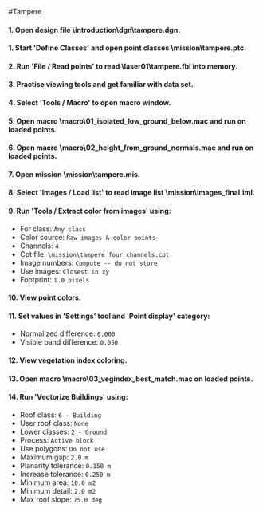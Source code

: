 #Tampere

#### 1. Open design file \introduction\dgn\tampere.dgn.
#### 1. Start 'Define Classes' and open point classes \mission\tampere.ptc.
#### 2. Run 'File / Read points' to read \laser01\tampere.fbi into memory.
#### 3. Practise viewing tools and get familiar with data set.
#### 4. Select 'Tools / Macro' to open macro window.
#### 5. Open macro \macro\01_isolated_low_ground_below.mac and run on loaded points.
#### 6. Open macro \macro\02_height_from_ground_normals.mac and run on loaded points.
#### 7. Open mission \mission\tampere.mis.
#### 8. Select 'Images / Load list' to read image list \mission\images_final.iml.
#### 9. Run 'Tools / Extract color from images' using:
* For class: `Any class`
*   Color source: `Raw images & color points`
* Channels: `4`
* Cpt file: `\mission\tampere_four_channels.cpt`
*  Image numbers: `Compute -- do not store`
* Use images: `Closest in xy`
* Footprint: `1.0 pixels`
#### 10. View point colors.
#### 11. Set values in 'Settings' tool and 'Point display' category:
* Normalized difference: `0.000`
* Visible band difference: `0.050`
#### 12. View vegetation index coloring.
#### 13. Open macro \macro\03_vegindex_best_match.mac on loaded points.
#### 14. Run 'Vectorize Buildings' using:
* Roof class: `6 - Building`
* User roof class: `None`
* Lower classes: `2 - Ground`
* Process: `Active block`
* Use polygons: `Do not use`
* Maximum gap: `2.0 m`
*   Planarity tolerance: `0.150 m`
* Increase tolerance: `0.250 m`
* Minimum area: `10.0 m2`
* Minimum detail: `2.0 m2`
* Max roof slope: `75.0 deg`
